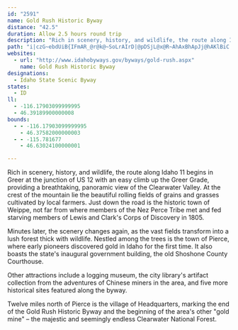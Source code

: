 ```yaml
---
id: "2591"
name: Gold Rush Historic Byway
distance: "42.5"
duration: Allow 2.5 hours round trip
description: "Rich in scenery, history, and wildlife, the route along Idaho 11 travels through mountains and forests where early pioneers discovered gold in Idaho for the first time."
path: "i|czG~ebdUiB{IFmAR_@r@k@~SoLrAIrD|@pDSjL@x@R~AhAxBhApJj@hAKlBiC|Cw@p@sAz@sCl@_BlCaEfAqAnAe@tADZGd@YTs@EeAYq@SIs@HoG~Bc@\\iAzAaD~AcBrBe@Xi@FoCBi@RuA~@sA\\uAUg@Ue@e@}A_CoAg@c@_@_@i@Uu@G_AVsD@_AEy@Us@[m@c@_@cAKcB^i@Ai@UyAy@oAcAi@q@Uq@_@g@c@WsAJ[^s@~A_@j@qAn@aBP]AUW?_@DSNKnASb@Qv@mAjByEb@_@`@Er@PfBxAd@XrAPrASjByA\\QX?|Bd@jDdBj@HjCJhAXXP\\~A@~@G`A]pAI~@DZHX^^`@Lj@?x@YlF}EZq@\\sAIkA_@{@yA_AqFkAs@UeDwBwGgDcBs@wDw@u@JiAx@y@Pi@EsAe@u@m@K]g@uCi@mAa@e@c@C}@HURi@r@wA~Ca@f@gCfA_Bb@}CN_@To@x@g@ZiFXo@RgHbAyBf@y@?c@YEWDUHK~AE^KpG_DbEgA|Am@xAw@hDuCvBmANQNq@Ks@a@Uo@X}@~@k@XqELg@L}BfBy@NYKsAsAYKy@GsCd@mAQoAq@[g@Eg@Jk@rBeBvDkBxCsDxAgApGmDfGmExAqAbAmAVo@f@oB^i@h@SXCj@JpAd@tAFd@Qb@a@Xm@^sBNyKxAkUXkC~B{Ed@mBLyB?mEk@aE[y@q@w@sDyB}EaCSc@@{Ab@g@xBkAfAKdA\\lB~Af@Rj@Jd@IfKgHjDsCdAeBXy@RcAPmBEkBcCiROmC?wUN_FReAx@aCzNmTxAmCd@sAxBoI`C{JJeADyAA_AsAqMEsAJqDxB}QFyEC{IUgBmBgHKyB?_AJy@vCuOD}@?iF|@sGLyBA{BsBoUEgC~@cb@E{BOyB_@sBgAyCwYge@mCwDk@oAs@}Bc@cCqO}hAUoCIqCNkeA?m`ADmCNmEXmAt@}BlAyA|XkXv\\k`@hAaB|@sBn@mCRsBH{GJsk@OeiAAc|Af@kuIKe@o@YkZFyNPyCE_BYwIaFmByAmR}Qk@w@m@mAsEgOe@aAmAsAiBm@kNT_BEcCg@aDaBkQaNiBmBgAeB{Oy^_@k@s@g@mFiBcBgA_BaBaByCsIqWiCoJ}CkMi@{AeImOoCcJmFoMcCgHgF{LcAkB_CeD}A{AcBsAuBaAoQkHwBqAmDoCsJ{HiKmJiE_FeAgCy@yAaB_B_Ak@mBi@eAEsAD}Bn@iCdBeB|@gARuA@sAMcBe@aPoLwBqB_BuCiAsDs@{EkJaw@_AiHe@yAiDyGwSal@_AsB{LuPob@qa@mCsCqMiQwGoJ}D{Hy@gAaFwEe@eA}@mCcAiB{BcDoBaCgCmCcBeAmBe@iC[cB_@}DkBo@k@_AoAiB_EgB{Lu@mDcB_GUcB?sAJqAfB{ID}@Ig@i@sAmJsNi@iB}@sEo@kBi@y@sEyFy@yAYgAUeDh@cMFeFKwJIqAUmA_AeCy@{@oM_HiA_AoAyAcD{Ey@{AYkAEsAHyDSaBO_@s@}@yBaC_@gAIsA^_FEsASqCD{@`@eA`CeCVo@H}@IyB_@gCmBaKy@sBcAmAc@]qAm@cASu@?{K~@_FR{f@GuO?q@Ju@t@yClH[pBKlA@rANfBCpAUr@}A~BUhACpAVjAdAbB^dAHlACh@Kx@St@u@~@}CdBcE`AcAd@m@p@{AzCeAdAgAVu@@}Bm@i@Ey@\\UXO`@SdBe@nHSx@]d@k@Pi@]c@g@{@sCs@e@_AK}C?eId@aA`@iAdAs@\\gALuA?cAX{@v@mBbDeAhAmE`BaFnDeAPy@A}Am@uAKwDn@aGr@oAj@gE~Di@z@_@hASxBAz@h@rFJxBEzBUpCIrDYr@_@^sB?i@Re@^c@dAsAxE_AlCEf@?j@^`D?r@UrAi@p@uE~B_Bf@eAL}DBeNx@{MfH}FfCwAFgIaAmCMqGIuADu@PcAd@sE`DsB~@s@LsFDsAPi@To@j@iA`BcAhAoSbN{FlHo@l@i@Vu@LsAKi@SiA_AmBeCeBgAsCkAkDs@mK[yADmBZsDdAsBRaKe@u@Py@\\mDlD_Af@iAJ}CCaGMcBa@qKmIe@}@Me@_A{Ho@uCiCoI_@eAi@w@}EuDoP{KaFyE_AqBiBcHc@_A_AqA}As@iDSi@McAi@{@u@gHgIaAe@qAWwDcDi@w@Oe@iCaKs@aB_AmAgD}@iAaA_@aAi@eEYs@{MoNe@}@qCoHiBgDuAkB{CiBeAeAaHkMk@m@}Ay@iDoCs@kAe@aCg@}@yGuGgEgD_AkAmD{FcAkAwHuFoU{Qy@y@g@aAYiAQ{By@{g@i@gMe@qBs@mAiCuDo@]wANuAEcA`@y@P_CEmAl@yAdBw@R[?yDq@}BHy@EsB_@sADiBt@cCvAk@r@i@fBm@v@k@@qDgAg@CaA^i@|@_AxDgAnDq@dByCfEgAjAiBxA_DfBiAlDw@rC_AxEKnHS~BSx@a@p@aE`EiBdCo@bAuGdNwLtQyDjIg@pBUzD_@dBo@lAm@p@o@d@{PbI{D|Ay@?y@SaBiBw@Uu@J_BzAYJy@?y@_@wCyBqAYw@XYX_AlBo@l@qDrAiCp@e@Xo@l@wBpEYfAWlCg@v@_@R]EoFyD"
websites:
  - url: "http://www.idahobyways.gov/byways/gold-rush.aspx"
    name: Gold Rush Historic Byway
designations:
  - Idaho State Scenic Byway
states:
  - ID
ll:
  - -116.17903099999995
  - 46.39189900000008
bounds:
  - - -116.17903099999995
    - 46.37582000000003
  - - -115.781677
    - 46.63024100000001

---
```


Rich in scenery, history, and wildlife, the route along Idaho 11 begins in Greer at the junction of US 12 with an easy climb up the Greer Grade, providing a breathtaking, panoramic view of the Clearwater Valley. At the crest of the mountain lie the beautiful rolling fields of grains and grasses cultivated by local farmers. Just down the road is the historic town of Weippe, not far from where members of the Nez Perce Tribe met and fed starving members of Lewis and Clark's Corps of Discovery in 1805.

Minutes later, the scenery changes again, as the vast fields
transform into a lush forest thick with wildlife. Nestled among the trees is the town of Pierce, where early pioneers discovered gold in Idaho for the first time. It also boasts the state's inaugural government building, the old Shoshone County Courthouse.

Other attractions include a logging museum, the city library's
artifact collection from the adventures of Chinese miners in the area, and five more historical sites featured along the byway.

Twelve miles north of Pierce is the village of Headquarters,
marking the end of the Gold Rush Historic Byway and the beginning of the area's other "gold mine" &#8211; the majestic and seemingly endless Clearwater National Forest.
